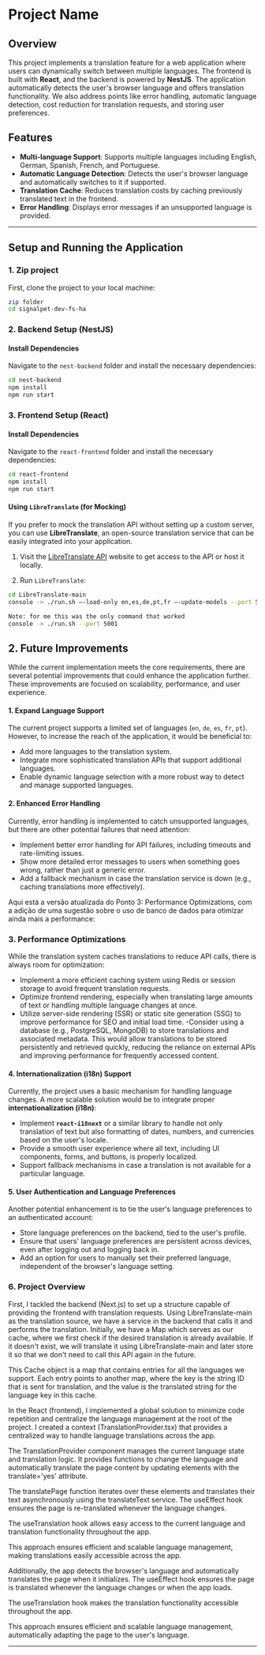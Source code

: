 # Project Name

## Overview

This project implements a translation feature for a web application where users can dynamically switch between multiple languages. The frontend is built with **React**, and the backend is powered by **NestJS**. The application automatically detects the user's browser language and offers translation functionality. We also address points like error handling, automatic language detection, cost reduction for translation requests, and storing user preferences.

## Features

- **Multi-language Support**: Supports multiple languages including English, German, Spanish, French, and Portuguese.
- **Automatic Language Detection**: Detects the user's browser language and automatically switches to it if supported.
- **Translation Cache**: Reduces translation costs by caching previously translated text in the frontend.
- **Error Handling**: Displays error messages if an unsupported language is provided.

---

## Setup and Running the Application

### 1. Zip project

First, clone the project to your local machine:

```bash
zip folder
cd signalpet-dev-fs-ha
```

### 2. Backend Setup (NestJS)

#### Install Dependencies

Navigate to the `nest-backend` folder and install the necessary dependencies:

```bash
cd nest-backend
npm install
npm run start
```

### 3. Frontend Setup (React)

#### Install Dependencies

Navigate to the `react-frontend` folder and install the necessary dependencies:

```bash
cd react-frontend
npm install
npm run start
```

#### Using `LibreTranslate` (for Mocking)

If you prefer to mock the translation API without setting up a custom server, you can use **LibreTranslate**, an open-source translation service that can be easily integrated into your application.

1. Visit the [LibreTranslate API](https://libretranslate.com/) website to get access to the API or host it locally.

2. Run `LibreTranslate`:
```bash
cd LibreTranslate-main
console -> ./run.sh –-load-only en,es,de,pt,fr –-update-models --port 5001

Note: for me this was the only command that worked
console -> ./run.sh --port 5001
```


## 2. Future Improvements

While the current implementation meets the core requirements, there are several potential improvements that could enhance the application further. These improvements are focused on scalability, performance, and user experience.

#### 1. **Expand Language Support**
The current project supports a limited set of languages (`en`, `de`, `es`, `fr`, `pt`). However, to increase the reach of the application, it would be beneficial to:
- Add more languages to the translation system.
- Integrate more sophisticated translation APIs that support additional languages.
- Enable dynamic language selection with a more robust way to detect and manage supported languages.

#### 2. **Enhanced Error Handling**
Currently, error handling is implemented to catch unsupported languages, but there are other potential failures that need attention:
- Implement better error handling for API failures, including timeouts and rate-limiting issues.
- Show more detailed error messages to users when something goes wrong, rather than just a generic error.
- Add a fallback mechanism in case the translation service is down (e.g., caching translations more effectively).

Aqui está a versão atualizada do Ponto 3: Performance Optimizations, com a adição de uma sugestão sobre o uso de banco de dados para otimizar ainda mais a performance:

### 3. Performance Optimizations
While the translation system caches translations to reduce API calls, there is always room for optimization:

- Implement a more efficient caching system using Redis or session storage to avoid frequent translation requests.
- Optimize frontend rendering, especially when translating large amounts of text or handling multiple language changes at once.
- Utilize server-side rendering (SSR) or static site generation (SSG) to improve performance for SEO and initial load time.
 -Consider using a database (e.g., PostgreSQL, MongoDB) to store translations and associated metadata. This would allow translations to be stored persistently and retrieved quickly, reducing the reliance on external APIs and improving performance for frequently accessed content.

#### 4. **Internationalization (i18n) Support**
Currently, the project uses a basic mechanism for handling language changes. A more scalable solution would be to integrate proper **internationalization (i18n)**:
- Implement **`react-i18next`** or a similar library to handle not only translation of text but also formatting of dates, numbers, and currencies based on the user's locale.
- Provide a smooth user experience where all text, including UI components, forms, and buttons, is properly localized.
- Support fallback mechanisms in case a translation is not available for a particular language.

#### 5. **User Authentication and Language Preferences**
Another potential enhancement is to tie the user's language preferences to an authenticated account:
- Store language preferences on the backend, tied to the user's profile.
- Ensure that users' language preferences are persistent across devices, even after logging out and logging back in.
- Add an option for users to manually set their preferred language, independent of the browser's language setting.

### 6. **Project Overview**

First, I tackled the backend (Next.js) to set up a structure capable of providing the frontend with translation requests. Using LibreTranslate-main as the translation source, we have a service in the backend that calls it and performs the translation. Initially, we have a Map which serves as our cache, where we first check if the desired translation is already available. If it doesn't exist, we will translate it using LibreTranslate-main and later store it so that we don't need to call this API again in the future.

This Cache object is a map that contains entries for all the languages we support. Each entry points to another map, where the key is the string ID that is sent for translation, and the value is the translated string for the language key in this cache.

In the React (frontend), I implemented a global solution to minimize code repetition and centralize the language management at the root of the project. I created a context (TranslationProvider.tsx) that provides a centralized way to handle language translations across the app.

The TranslationProvider component manages the current language state and translation logic. It provides functions to change the language and automatically translate the page content by updating elements with the translate='yes' attribute.

The translatePage function iterates over these elements and translates their text asynchronously using the translateText service. The useEffect hook ensures the page is re-translated whenever the language changes.

The useTranslation hook allows easy access to the current language and translation functionality throughout the app.

This approach ensures efficient and scalable language management, making translations easily accessible across the app.

Additionally, the app detects the browser's language and automatically translates the page when it initializes. The useEffect hook ensures the page is translated whenever the language changes or when the app loads.

The useTranslation hook makes the translation functionality accessible throughout the app.

This approach ensures efficient and scalable language management, automatically adapting the page to the user's language.

---
